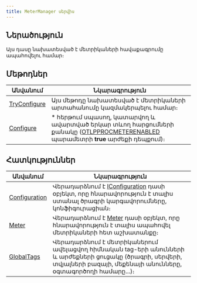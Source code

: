 ```yaml
---
title: MeterManager սերվիս
---
```


## Ներածություն

Այս դասը նախատեսված է մետրիկաների հավաքագրումը ապահովելու համար։

## Մեթոդներ

| Անվանում | Նկարագրություն |
|----------|----------------|
| [TryConfigure](Methods/TryConfigure.md) | Այս մեթոդը նախատեսված է մետրիկաների արտահանումը կազմակերպելու համար։ |
| [Configure](Methods/Configure.md) | * հերթում սպասող, կատարվող և ավարտված երկար տևող հարցումների քանակը ([OTLPPROCMETERENABLED](../../../../server_api/types/otlp_parameters.md#otlpprocmeterenabled) պարամետրի **true** արժեքի դեպքում)։ |

## Հատկություններ

| Անվանում | Նկարագրություն |
|----------|----------------|
| [Configuration](Properties/Methods/Configuration.md) | Վերադարձնում է [IConfiguration](https://learn.microsoft.com/en-us/dotnet/api/microsoft.extensions.configuration.iconfiguration) դասի օբյեկտ, որը հնարավորություն է տալիս ստանալ ծրագրի կարգավորումները, կոնֆիգուրացիան։ |
| [Meter](Properties/Methods/Meter.md) | Վերադարձնում է [Meter](https://learn.microsoft.com/en-us/dotnet/api/system.diagnostics.metrics.meter) դասի օբյեկտ, որը հնարավորություն է տալիս ապահովել մետրիկաների հետ աշխատանքը։ |
| [GlobalTags](Properties/Methods/GlobalTags.md) | Վերադարձնում է մետրիկաներում ավելացվող հիմնական tag-երի անունների և արժեքների ցուցակը (ծրագրի, սերվերի, տվյալների բազայի, մեքենայի անունները, օգտագործողի համարը...)։ |